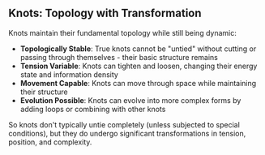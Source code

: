 ## Knots: Topology with Transformation

Knots maintain their fundamental topology while still being dynamic:

- **Topologically Stable**: True knots cannot be "untied" without cutting or passing through themselves - their basic structure remains
- **Tension Variable**: Knots can tighten and loosen, changing their energy state and information density
- **Movement Capable**: Knots can move through space while maintaining their structure
- **Evolution Possible**: Knots can evolve into more complex forms by adding loops or combining with other knots

So knots don't typically untie completely (unless subjected to special conditions), but they do undergo significant transformations in tension, position, and complexity.